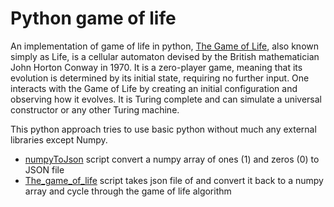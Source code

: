 # Python game of life
An implementation of game of life in python, [The Game of Life](https://en.wikipedia.org/wiki/Conway%27s_Game_of_Life), also known simply as Life, is a cellular automaton devised by the British mathematician John Horton Conway in 1970. It is a zero-player game, meaning that its evolution is determined by its initial state, requiring no further input. One interacts with the Game of Life by creating an initial configuration and observing how it evolves. It is Turing complete and can simulate a universal constructor or any other Turing machine.

This python approach tries to use basic python without much any external libraries except Numpy.

+ [numpyToJson](https://github.com/MightyStud/Python_game_of_life/blob/main/numpyToJson.py) script convert a numpy array of ones (1) and zeros (0) to JSON file 
+ [The_game_of_life](https://github.com/MightyStud/Python_game_of_life/blob/main/The_game_of_life.py) script takes json file of and convert it back to a numpy array and cycle through the game of life algorithm 
